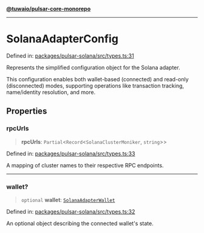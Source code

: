 [**@tuwaio/pulsar-core-monorepo**](../../../README.md)

***

# SolanaAdapterConfig

Defined in: [packages/pulsar-solana/src/types.ts:31](https://github.com/TuwaIO/pulsar-core/blob/581af0fd8f6d32e377a9308802bc37dd710e7877/packages/pulsar-solana/src/types.ts#L31)

Represents the simplified configuration object for the Solana adapter.

This configuration enables both wallet-based (connected) and read-only (disconnected) modes,
supporting operations like transaction tracking, name/identity resolution, and more.

## Properties

### rpcUrls

> **rpcUrls**: `Partial`\<`Record`\<`SolanaClusterMoniker`, `string`\>\>

Defined in: [packages/pulsar-solana/src/types.ts:33](https://github.com/TuwaIO/pulsar-core/blob/581af0fd8f6d32e377a9308802bc37dd710e7877/packages/pulsar-solana/src/types.ts#L33)

A mapping of cluster names to their respective RPC endpoints.

***

### wallet?

> `optional` **wallet**: [`SolanaAdapterWallet`](SolanaAdapterWallet.md)

Defined in: [packages/pulsar-solana/src/types.ts:32](https://github.com/TuwaIO/pulsar-core/blob/581af0fd8f6d32e377a9308802bc37dd710e7877/packages/pulsar-solana/src/types.ts#L32)

An optional object describing the connected wallet's state.
